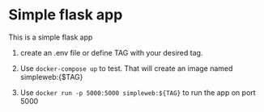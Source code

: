 # Simple flask app

This is a simple flask app

1. create an .env file or define TAG with your desired tag.

2. Use ``docker-compose up`` to test. That will create an image named simpleweb:{$TAG}

3. Use ``docker run -p 5000:5000 simpleweb:${TAG}`` to run the app on port 5000